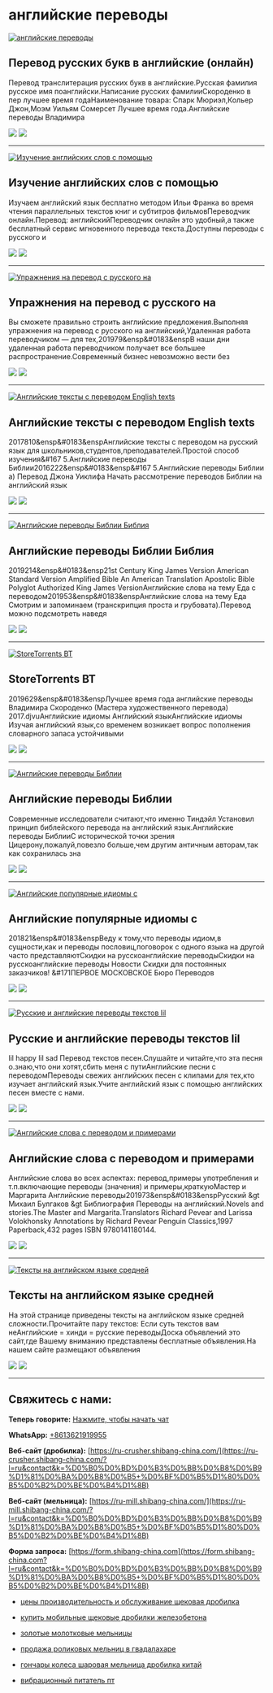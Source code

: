 # английские переводы

<a href="https://swt.shibang-china.com/?n=lxq&l=ru&img&k=%D0%B0%D0%BD%D0%B3%D0%BB%D0%B8%D0%B9%D1%81%D0%BA%D0%B8%D0%B5+%D0%BF%D0%B5%D1%80%D0%B5%D0%B2%D0%BE%D0%B4%D1%8B" target="_blank">![английские переводы](http://static.shibang-china.com/all-800x300/1087.jpg)</a>

## Перевод русских букв в английские (онлайн)
Перевод транслитерация русских букв в английские.Русская фамилия русское имя поанглийски.Написание русских фамилииСкороденко в пер лучшее время годаНаименование товара: Спарк Мюриэл,Кольер Джон,Моэм Уильям Сомерсет Лучшее время года.Английские переводы Владимира


<a href="https://whatsapp.shibangsoft.com/WhatsApp.php" target="_blank" title="WhatsApp">![](http://static.shibang-china.com/icon/whatsapp.png)</a> <a href="https://swt.shibang-china.com/?n=lxq&l=ru&icon&k=%D0%B0%D0%BD%D0%B3%D0%BB%D0%B8%D0%B9%D1%81%D0%BA%D0%B8%D0%B5+%D0%BF%D0%B5%D1%80%D0%B5%D0%B2%D0%BE%D0%B4%D1%8B" target="_blank">![](http://static.shibang-china.com/icon/chat-ru.png)</a>

---

<a href="https://swt.shibang-china.com/?n=lxq&l=ru&img&k=%D0%B0%D0%BD%D0%B3%D0%BB%D0%B8%D0%B9%D1%81%D0%BA%D0%B8%D0%B5+%D0%BF%D0%B5%D1%80%D0%B5%D0%B2%D0%BE%D0%B4%D1%8B" target="_blank">![Изучение английских слов с помощью](http://static.shibang-china.com/all-800x300/743.jpg)</a>

## Изучение английских слов с помощью
Изучаем английский язык бесплатно методом Ильи Франка во время чтения параллельных текстов книг и субтитров фильмовПереводчик онлайн.Перевод: английскийПереводчик онлайн это удобный,а также бесплатный сервис мгновенного перевода текста.Доступны переводы с русского и


<a href="https://whatsapp.shibangsoft.com/WhatsApp.php" target="_blank" title="WhatsApp">![](http://static.shibang-china.com/icon/whatsapp.png)</a> <a href="https://swt.shibang-china.com/?n=lxq&l=ru&icon&k=%D0%B0%D0%BD%D0%B3%D0%BB%D0%B8%D0%B9%D1%81%D0%BA%D0%B8%D0%B5+%D0%BF%D0%B5%D1%80%D0%B5%D0%B2%D0%BE%D0%B4%D1%8B" target="_blank">![](http://static.shibang-china.com/icon/chat-ru.png)</a>

---

<a href="https://swt.shibang-china.com/?n=lxq&l=ru&img&k=%D0%B0%D0%BD%D0%B3%D0%BB%D0%B8%D0%B9%D1%81%D0%BA%D0%B8%D0%B5+%D0%BF%D0%B5%D1%80%D0%B5%D0%B2%D0%BE%D0%B4%D1%8B" target="_blank">![Упражнения на перевод с русского на](http://static.shibang-china.com/all-800x300/1363.jpg)</a>

## Упражнения на перевод с русского на
Вы сможете правильно строить английские предложения.Выполняя упражнения на перевод с русского на английский,Удаленная работа переводчиком — для тех,201979&ensp&#0183&enspВ наши дни удаленная работа переводчиком получает все большее распространение.Современный бизнес невозможно вести без


<a href="https://whatsapp.shibangsoft.com/WhatsApp.php" target="_blank" title="WhatsApp">![](http://static.shibang-china.com/icon/whatsapp.png)</a> <a href="https://swt.shibang-china.com/?n=lxq&l=ru&icon&k=%D0%B0%D0%BD%D0%B3%D0%BB%D0%B8%D0%B9%D1%81%D0%BA%D0%B8%D0%B5+%D0%BF%D0%B5%D1%80%D0%B5%D0%B2%D0%BE%D0%B4%D1%8B" target="_blank">![](http://static.shibang-china.com/icon/chat-ru.png)</a>

---

<a href="https://swt.shibang-china.com/?n=lxq&l=ru&img&k=%D0%B0%D0%BD%D0%B3%D0%BB%D0%B8%D0%B9%D1%81%D0%BA%D0%B8%D0%B5+%D0%BF%D0%B5%D1%80%D0%B5%D0%B2%D0%BE%D0%B4%D1%8B" target="_blank">![Английские тексты с переводом English texts](http://static.shibang-china.com/all-800x300/99.jpg)</a>

## Английские тексты с переводом English texts
2017810&ensp&#0183&enspАнглийские тексты с переводом на русский язык для школьников,студентов,преподавателей.Простой способ изучения&#167 5.Английские переводы Библии2016222&ensp&#0183&ensp&#167 5.Английские переводы Библии а) Перевод Джона Уиклифа Начать рассмотрение переводов Библии на английский язык


<a href="https://whatsapp.shibangsoft.com/WhatsApp.php" target="_blank" title="WhatsApp">![](http://static.shibang-china.com/icon/whatsapp.png)</a> <a href="https://swt.shibang-china.com/?n=lxq&l=ru&icon&k=%D0%B0%D0%BD%D0%B3%D0%BB%D0%B8%D0%B9%D1%81%D0%BA%D0%B8%D0%B5+%D0%BF%D0%B5%D1%80%D0%B5%D0%B2%D0%BE%D0%B4%D1%8B" target="_blank">![](http://static.shibang-china.com/icon/chat-ru.png)</a>

---

<a href="https://swt.shibang-china.com/?n=lxq&l=ru&img&k=%D0%B0%D0%BD%D0%B3%D0%BB%D0%B8%D0%B9%D1%81%D0%BA%D0%B8%D0%B5+%D0%BF%D0%B5%D1%80%D0%B5%D0%B2%D0%BE%D0%B4%D1%8B" target="_blank">![Английские переводы Библии Библия](http://static.shibang-china.com/all-800x300/507.jpg)</a>

## Английские переводы Библии Библия
2019214&ensp&#0183&ensp21st Century King James Version American Standard Version Amplified Bible An American Translation Apostolic Bible Polyglot Authorized King James VersionАнглийские слова на тему Еда с переводом201953&ensp&#0183&enspАнглийские слова на тему Еда Смотрим и запоминаем (транскрипция проста и грубовата).Перевод можно подсмотреть наведя


<a href="https://whatsapp.shibangsoft.com/WhatsApp.php" target="_blank" title="WhatsApp">![](http://static.shibang-china.com/icon/whatsapp.png)</a> <a href="https://swt.shibang-china.com/?n=lxq&l=ru&icon&k=%D0%B0%D0%BD%D0%B3%D0%BB%D0%B8%D0%B9%D1%81%D0%BA%D0%B8%D0%B5+%D0%BF%D0%B5%D1%80%D0%B5%D0%B2%D0%BE%D0%B4%D1%8B" target="_blank">![](http://static.shibang-china.com/icon/chat-ru.png)</a>

---

<a href="https://swt.shibang-china.com/?n=lxq&l=ru&img&k=%D0%B0%D0%BD%D0%B3%D0%BB%D0%B8%D0%B9%D1%81%D0%BA%D0%B8%D0%B5+%D0%BF%D0%B5%D1%80%D0%B5%D0%B2%D0%BE%D0%B4%D1%8B" target="_blank">![StoreTorrents BT](http://static.shibang-china.com/all-800x300/1517.jpg)</a>

## StoreTorrents BT
2019629&ensp&#0183&enspЛучшее время года английские переводы Владимира Скороденко (Мастера художественного перевода) 2017.djvuАнглийские идиомы Английский языкАнглийские идиомы Изучая английский язык,со временем возникает вопрос пополнения словарного запаса устойчивыми


<a href="https://whatsapp.shibangsoft.com/WhatsApp.php" target="_blank" title="WhatsApp">![](http://static.shibang-china.com/icon/whatsapp.png)</a> <a href="https://swt.shibang-china.com/?n=lxq&l=ru&icon&k=%D0%B0%D0%BD%D0%B3%D0%BB%D0%B8%D0%B9%D1%81%D0%BA%D0%B8%D0%B5+%D0%BF%D0%B5%D1%80%D0%B5%D0%B2%D0%BE%D0%B4%D1%8B" target="_blank">![](http://static.shibang-china.com/icon/chat-ru.png)</a>

---

<a href="https://swt.shibang-china.com/?n=lxq&l=ru&img&k=%D0%B0%D0%BD%D0%B3%D0%BB%D0%B8%D0%B9%D1%81%D0%BA%D0%B8%D0%B5+%D0%BF%D0%B5%D1%80%D0%B5%D0%B2%D0%BE%D0%B4%D1%8B" target="_blank">![Английские переводы Библии](http://static.shibang-china.com/all-800x300/1132.jpg)</a>

## Английские переводы Библии
Современные исследователи считают,что именно Тиндэйл Установил принцип библейского перевода на английский язык.Английские переводы БиблииС исторической точки зрения Цицерону,пожалуй,повезло больше,чем другим античным авторам,так как сохранилась зна


<a href="https://whatsapp.shibangsoft.com/WhatsApp.php" target="_blank" title="WhatsApp">![](http://static.shibang-china.com/icon/whatsapp.png)</a> <a href="https://swt.shibang-china.com/?n=lxq&l=ru&icon&k=%D0%B0%D0%BD%D0%B3%D0%BB%D0%B8%D0%B9%D1%81%D0%BA%D0%B8%D0%B5+%D0%BF%D0%B5%D1%80%D0%B5%D0%B2%D0%BE%D0%B4%D1%8B" target="_blank">![](http://static.shibang-china.com/icon/chat-ru.png)</a>

---

<a href="https://swt.shibang-china.com/?n=lxq&l=ru&img&k=%D0%B0%D0%BD%D0%B3%D0%BB%D0%B8%D0%B9%D1%81%D0%BA%D0%B8%D0%B5+%D0%BF%D0%B5%D1%80%D0%B5%D0%B2%D0%BE%D0%B4%D1%8B" target="_blank">![Английские популярные идиомы с](http://static.shibang-china.com/all-800x300/652.jpg)</a>

## Английские популярные идиомы с
201821&ensp&#0183&enspВеду к тому,что переводы идиом,в сущности,как и переводы пословиц,поговорок с одного языка на другой часто представляютСкидки на русскоанглийские переводыСкидки на русскоанглийские переводы Новости Скидки для постоянных заказчиков! &#171ПЕРВОЕ МОСКОВСКОЕ Бюро Переводов


<a href="https://whatsapp.shibangsoft.com/WhatsApp.php" target="_blank" title="WhatsApp">![](http://static.shibang-china.com/icon/whatsapp.png)</a> <a href="https://swt.shibang-china.com/?n=lxq&l=ru&icon&k=%D0%B0%D0%BD%D0%B3%D0%BB%D0%B8%D0%B9%D1%81%D0%BA%D0%B8%D0%B5+%D0%BF%D0%B5%D1%80%D0%B5%D0%B2%D0%BE%D0%B4%D1%8B" target="_blank">![](http://static.shibang-china.com/icon/chat-ru.png)</a>

---

<a href="https://swt.shibang-china.com/?n=lxq&l=ru&img&k=%D0%B0%D0%BD%D0%B3%D0%BB%D0%B8%D0%B9%D1%81%D0%BA%D0%B8%D0%B5+%D0%BF%D0%B5%D1%80%D0%B5%D0%B2%D0%BE%D0%B4%D1%8B" target="_blank">![Русские и английские переводы текстов lil](http://static.shibang-china.com/all-800x300/1436.jpg)</a>

## Русские и английские переводы текстов lil
lil happy lil sad Перевод текстов песен.Слушайте и читайте,что эта песня о.знаю,что они хотят,сбить меня с путиАнглийские песни с переводомПереводы свежих английских песен с клипами для тех,кто изучает английский язык.Учите английский язык с помощью английских песен вместе с нами.


<a href="https://whatsapp.shibangsoft.com/WhatsApp.php" target="_blank" title="WhatsApp">![](http://static.shibang-china.com/icon/whatsapp.png)</a> <a href="https://swt.shibang-china.com/?n=lxq&l=ru&icon&k=%D0%B0%D0%BD%D0%B3%D0%BB%D0%B8%D0%B9%D1%81%D0%BA%D0%B8%D0%B5+%D0%BF%D0%B5%D1%80%D0%B5%D0%B2%D0%BE%D0%B4%D1%8B" target="_blank">![](http://static.shibang-china.com/icon/chat-ru.png)</a>

---

<a href="https://swt.shibang-china.com/?n=lxq&l=ru&img&k=%D0%B0%D0%BD%D0%B3%D0%BB%D0%B8%D0%B9%D1%81%D0%BA%D0%B8%D0%B5+%D0%BF%D0%B5%D1%80%D0%B5%D0%B2%D0%BE%D0%B4%D1%8B" target="_blank">![Английские слова с переводом и примерами](http://static.shibang-china.com/all-800x300/1312.jpg)</a>

## Английские слова с переводом и примерами
Английские слова во всех аспектах: перевод,примеры употребления и т.п.включающие переводы (значения) и примеры,краткуюМастер и Маргарита Английские переводы201973&ensp&#0183&enspРусский &gt Михаил Булгаков &gt Библиография Переводы на английский.Novels and stories.The Master and Margarita.Translators Richard Pevear and Larissa Volokhonsky Annotations by Richard Pevear Penguin Classics,1997 Paperback,432 pages ISBN 9780141180144.


<a href="https://whatsapp.shibangsoft.com/WhatsApp.php" target="_blank" title="WhatsApp">![](http://static.shibang-china.com/icon/whatsapp.png)</a> <a href="https://swt.shibang-china.com/?n=lxq&l=ru&icon&k=%D0%B0%D0%BD%D0%B3%D0%BB%D0%B8%D0%B9%D1%81%D0%BA%D0%B8%D0%B5+%D0%BF%D0%B5%D1%80%D0%B5%D0%B2%D0%BE%D0%B4%D1%8B" target="_blank">![](http://static.shibang-china.com/icon/chat-ru.png)</a>

---

<a href="https://swt.shibang-china.com/?n=lxq&l=ru&img&k=%D0%B0%D0%BD%D0%B3%D0%BB%D0%B8%D0%B9%D1%81%D0%BA%D0%B8%D0%B5+%D0%BF%D0%B5%D1%80%D0%B5%D0%B2%D0%BE%D0%B4%D1%8B" target="_blank">![Тексты на английском языке средней](http://static.shibang-china.com/all-800x300/1284.jpg)</a>

## Тексты на английском языке средней
На этой странице приведены тексты на английском языке средней сложности.Прочитайте пару текстов: Если суть текстов вам неАнглийские = хинди = русские переводыДоска объявлений это сайт,где Вашему вниманию представлены бесплатные объявления.На нашем сайте размещают объявления


<a href="https://whatsapp.shibangsoft.com/WhatsApp.php" target="_blank" title="WhatsApp">![](http://static.shibang-china.com/icon/whatsapp.png)</a> <a href="https://swt.shibang-china.com/?l=ru&icon&k=%D0%B0%D0%BD%D0%B3%D0%BB%D0%B8%D0%B9%D1%81%D0%BA%D0%B8%D0%B5+%D0%BF%D0%B5%D1%80%D0%B5%D0%B2%D0%BE%D0%B4%D1%8B" target="_blank">![](http://static.shibang-china.com/icon/chat-ru.png)</a>

---
## Свяжитесь с нами:

**Теперь говорите:** [Нажмите, чтобы начать чат](https://swt.shibang-china.com?l=ru&contact&k=%D0%B0%D0%BD%D0%B3%D0%BB%D0%B8%D0%B9%D1%81%D0%BA%D0%B8%D0%B5+%D0%BF%D0%B5%D1%80%D0%B5%D0%B2%D0%BE%D0%B4%D1%8B)

**WhatsApp:**  [+8613621919955](https://whatsapp.shibangsoft.com/WhatsApp.php)

**Веб-сайт (дробилка):** [https://ru-crusher.shibang-china.com/](https://ru-crusher.shibang-china.com/?l=ru&contact&k=%D0%B0%D0%BD%D0%B3%D0%BB%D0%B8%D0%B9%D1%81%D0%BA%D0%B8%D0%B5+%D0%BF%D0%B5%D1%80%D0%B5%D0%B2%D0%BE%D0%B4%D1%8B)

**Веб-сайт (мельница):** [https://ru-mill.shibang-china.com/](https://ru-mill.shibang-china.com/?l=ru&contact&k=%D0%B0%D0%BD%D0%B3%D0%BB%D0%B8%D0%B9%D1%81%D0%BA%D0%B8%D0%B5+%D0%BF%D0%B5%D1%80%D0%B5%D0%B2%D0%BE%D0%B4%D1%8B)

**Форма запроса:** [https://form.shibang-china.com](https://form.shibang-china.com?l=ru&contact&k=%D0%B0%D0%BD%D0%B3%D0%BB%D0%B8%D0%B9%D1%81%D0%BA%D0%B8%D0%B5+%D0%BF%D0%B5%D1%80%D0%B5%D0%B2%D0%BE%D0%B4%D1%8B)

* [цены производительность и обслуживание щековая дробилка](../58/%D1%86%D0%B5%D0%BD%D1%8B%20%D0%BF%D1%80%D0%BE%D0%B8%D0%B7%D0%B2%D0%BE%D0%B4%D0%B8%D1%82%D0%B5%D0%BB%D1%8C%D0%BD%D0%BE%D1%81%D1%82%D1%8C%20%D0%B8%20%D0%BE%D0%B1%D1%81%D0%BB%D1%83%D0%B6%D0%B8%D0%B2%D0%B0%D0%BD%D0%B8%D0%B5%20%D1%89%D0%B5%D0%BA%D0%BE%D0%B2%D0%B0%D1%8F%20%D0%B4%D1%80%D0%BE%D0%B1%D0%B8%D0%BB%D0%BA%D0%B0.md)

* [купить мобильные щековые дробилки железобетона](../53/%D0%BA%D1%83%D0%BF%D0%B8%D1%82%D1%8C%20%D0%BC%D0%BE%D0%B1%D0%B8%D0%BB%D1%8C%D0%BD%D1%8B%D0%B5%20%D1%89%D0%B5%D0%BA%D0%BE%D0%B2%D1%8B%D0%B5%20%D0%B4%D1%80%D0%BE%D0%B1%D0%B8%D0%BB%D0%BA%D0%B8%20%D0%B6%D0%B5%D0%BB%D0%B5%D0%B7%D0%BE%D0%B1%D0%B5%D1%82%D0%BE%D0%BD%D0%B0.md)

* [золотые молотковые мельницы](../55/%D0%B7%D0%BE%D0%BB%D0%BE%D1%82%D1%8B%D0%B5%20%D0%BC%D0%BE%D0%BB%D0%BE%D1%82%D0%BA%D0%BE%D0%B2%D1%8B%D0%B5%20%D0%BC%D0%B5%D0%BB%D1%8C%D0%BD%D0%B8%D1%86%D1%8B.md)

* [продажа роликовых мельниц в гвадалахаре](../52/%D0%BF%D1%80%D0%BE%D0%B4%D0%B0%D0%B6%D0%B0%20%D1%80%D0%BE%D0%BB%D0%B8%D0%BA%D0%BE%D0%B2%D1%8B%D1%85%20%D0%BC%D0%B5%D0%BB%D1%8C%D0%BD%D0%B8%D1%86%20%D0%B2%20%D0%B3%D0%B2%D0%B0%D0%B4%D0%B0%D0%BB%D0%B0%D1%85%D0%B0%D1%80%D0%B5.md)

* [гончары колеса шаровая мельница дробилка китай](../51/%D0%B3%D0%BE%D0%BD%D1%87%D0%B0%D1%80%D1%8B%20%D0%BA%D0%BE%D0%BB%D0%B5%D1%81%D0%B0%20%D1%88%D0%B0%D1%80%D0%BE%D0%B2%D0%B0%D1%8F%20%D0%BC%D0%B5%D0%BB%D1%8C%D0%BD%D0%B8%D1%86%D0%B0%20%D0%B4%D1%80%D0%BE%D0%B1%D0%B8%D0%BB%D0%BA%D0%B0%20%D0%BA%D0%B8%D1%82%D0%B0%D0%B9.md)

* [вибрационный питатель пт](../54/%D0%B2%D0%B8%D0%B1%D1%80%D0%B0%D1%86%D0%B8%D0%BE%D0%BD%D0%BD%D1%8B%D0%B9%20%D0%BF%D0%B8%D1%82%D0%B0%D1%82%D0%B5%D0%BB%D1%8C%20%D0%BF%D1%82.md)